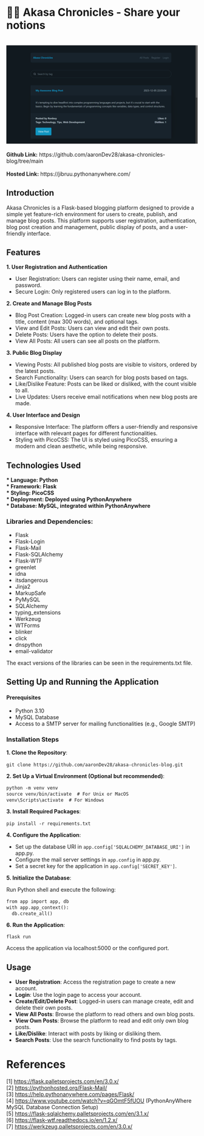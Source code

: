 # ✍🏻 Akasa Chronicles - Share your notions

<br>
<div align="center">
  <a href="https://github.com/aaronDev28/akasa-chronicles-blog.git">
    <img src="sample.png" >
  </a>
</div>
<br>
<b>Github Link:</b> https://github.com/aaronDev28/akasa-chronicles-blog/tree/main<br><br>
<b>Hosted Link:</b> https://jibruu.pythonanywhere.com/


## Introduction

Akasa Chronicles is a Flask-based blogging platform designed to provide a simple yet feature-rich environment for users to create, publish, and manage blog posts. This platform supports user registration, authentication, blog post creation and management, public display of posts, and a user-friendly interface.

## Features

<b>1. User Registration and Authentication</b>

- User Registration: Users can register using their name, email, and password.
- Secure Login: Only registered users can log in to the platform.

<b>2. Create and Manage Blog Posts</b>
- Blog Post Creation: Logged-in users can create new blog posts with a title, content (max 300 words), and optional tags.
- View and Edit Posts: Users can view and edit their own posts.
- Delete Posts: Users have the option to delete their posts.
- View All Posts: All users can see all posts on the platform.

<b>3. Public Blog Display</b>
- Viewing Posts: All published blog posts are visible to visitors, ordered by the latest posts.
- Search Functionality: Users can search for blog posts based on tags.
- Like/Dislike Feature: Posts can be liked or disliked, with the count visible to all.
- Live Updates: Users receive email notifications when new blog posts are made.

<b>4. User Interface and Design</b>
- Responsive Interface: The platform offers a user-friendly and responsive interface with relevant pages for different functionalities.
- Styling with PicoCSS: The UI is styled using PicoCSS, ensuring a modern and clean aesthetic, while being responsive.
 
## Technologies Used

<b>
* Language: Python<br>
* Framework: Flask<br>
* Styling: PicoCSS<br>
* Deployment: Deployed using PythonAnywhere<br>
* Database: MySQL, integrated within PythonAnywhere<br>
</b>

### Libraries and Dependencies:

- Flask
- Flask-Login
- Flask-Mail
- Flask-SQLAlchemy
- Flask-WTF
- greenlet
- idna
- itsdangerous
- Jinja2
- MarkupSafe
- PyMySQL
- SQLAlchemy
- typing_extensions
- Werkzeug
- WTForms
- blinker
- click
- dnspython
- email-validator

The exact versions of the libraries can be seen in the requirements.txt file.

## Setting Up and Running the Application

#### Prerequisites
- Python 3.10
- MySQL Database
- Access to a SMTP server for mailing functionalities (e.g., Google SMTP)

### Installation Steps

<b>1. Clone the Repository</b>:

``` git clone https://github.com/aaronDev28/akasa-chronicles-blog.git  ```

<b>2. Set Up a Virtual Environment (Optional but recommended)</b>:

```
python -m venv venv
source venv/bin/activate  # For Unix or MacOS
venv\Scripts\activate  # For Windows
```

<b>3. Install Required Packages</b>:

``` pip install -r requirements.txt ```

<b>4. Configure the Application</b>:

- Set up the database URI in ``` app.config['SQLALCHEMY_DATABASE_URI'] ``` in app.py.
- Configure the mail server settings in ```app.config``` in app.py.
- Set a secret key for the application in ``` app.config['SECRET_KEY'] ```.

<b>5. Initialize the Database</b>:

Run Python shell and execute the following:
```
from app import app, db
with app.app_context():
  db.create_all()
```

<b>6. Run the Application</b>:
```
flask run
```

Access the application via localhost:5000 or the configured port.

## Usage

- <b>User Registration</b>: Access the registration page to create a new account.
- <b>Login</b>: Use the login page to access your account.
- <b>Create/Edit/Delete Post</b>: Logged-in users can manage create, edit and delete their own posts.
- <b>View All Posts</b>: Browse the platform to read others and own blog posts.
- <b>View Own Posts</b>: Browse the platform to read and edit only own blog posts.
- <b>Like/Dislike</b>: Interact with posts by liking or disliking them.
- <b>Search Posts</b>: Use the search functionality to find posts by tags.

# References
[1] https://flask.palletsprojects.com/en/3.0.x/ <br>
[2] https://pythonhosted.org/Flask-Mail/ <br>
[3] https://help.pythonanywhere.com/pages/Flask/ <br>
[4] https://www.youtube.com/watch?v=qGOmtF5fUOU (PythonAnyWhere MySQL Database Connection Setup) <br>
[5] https://flask-sqlalchemy.palletsprojects.com/en/3.1.x/ <br>
[6] https://flask-wtf.readthedocs.io/en/1.2.x/ <br>
[7] https://werkzeug.palletsprojects.com/en/3.0.x/ <br>
